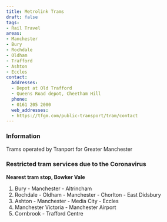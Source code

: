 ```yaml
---
title: Metrolink Trams
draft: false
tags:
- Rail Travel
areas:
- Manchester
- Bury
- Rochdale
- Oldham
- Trafford
- Ashton
- Eccles
contact:
  Addresses:
  - Depot at Old Trafford
  - Queens Road depot, Cheetham Hill
  phone:
  - 0161 205 2000
  web_addresses:
  - https://tfgm.com/public-transport/tram/contact
---
```

### Information
Trams operated by Tranport for Greater Manchester  

### Restricted tram services due to the Coronavirus

**Nearest tram stop, Bowker Vale**  

1. Bury - Manchester - Altrincham
2. Rochdale - Oldham - Manchester - Chorlton - East Didsbury
3. Ashton - Manchester - Media City - Eccles
4. Manchester Victoria - Manchester Airport
5. Cornbrook - Trafford Centre
